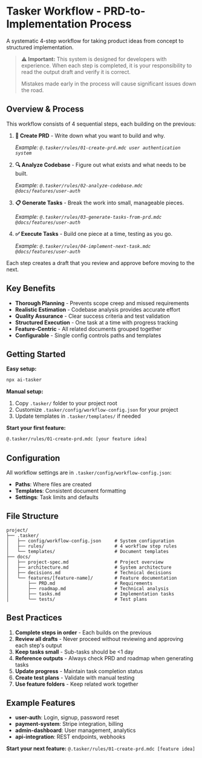 # Tasker Workflow - PRD-to-Implementation Process

A systematic 4-step workflow for taking product ideas from concept to structured implementation.

> **⚠️ Important:** This system is designed for developers with experience. When each step is completed, it is your responsibility to read the output draft and verify it is correct. 
> 
> Mistakes made early in the process will cause significant issues down the road.

## Overview & Process

This workflow consists of 4 sequential steps, each building on the previous:

1. **📝 Create PRD** - Write down what you want to build and why. 

   *Example: `@.tasker/rules/01-create-prd.mdc user authentication system`*

2. **🔍 Analyze Codebase** - Figure out what exists and what needs to be built.

   *Example: `@.tasker/rules/02-analyze-codebase.mdc @docs/features/user-auth`*

3. **📋 Generate Tasks** - Break the work into small, manageable pieces.

   *Example: `@.tasker/rules/03-generate-tasks-from-prd.mdc @docs/features/user-auth`*

4. **✅ Execute Tasks** - Build one piece at a time, testing as you go.

   *Example: `@.tasker/rules/04-implement-next-task.mdc @docs/features/user-auth`*

Each step creates a draft that you review and approve before moving to the next.

## Key Benefits

- **Thorough Planning** - Prevents scope creep and missed requirements
- **Realistic Estimation** - Codebase analysis provides accurate effort
- **Quality Assurance** - Clear success criteria and test validation
- **Structured Execution** - One task at a time with progress tracking
- **Feature-Centric** - All related documents grouped together
- **Configurable** - Single config controls paths and templates

## Getting Started

**Easy setup:**
```bash
npx ai-tasker
```

**Manual setup:**
1. Copy `.tasker/` folder to your project root
2. Customize `.tasker/config/workflow-config.json` for your project
3. Update templates in `.tasker/templates/` if needed

**Start your first feature:**
```bash
@.tasker/rules/01-create-prd.mdc [your feature idea]
```

## Configuration

All workflow settings are in `.tasker/config/workflow-config.json`:
- **Paths**: Where files are created
- **Templates**: Consistent document formatting
- **Settings**: Task limits and defaults

## File Structure

```
project/
├── .tasker/
│   ├── config/workflow-config.json     # System configuration
│   ├── rules/                          # 4 workflow step rules
│   └── templates/                      # Document templates
├── docs/
│   ├── project-spec.md                 # Project overview
│   ├── architecture.md                 # System architecture  
│   ├── decisions.md                    # Technical decisions
│   └── features/[feature-name]/        # Feature documentation
│       ├── PRD.md                      # Requirements
│       ├── roadmap.md                  # Technical analysis
│       ├── tasks.md                    # Implementation tasks
│       └── tests/                      # Test plans
```

## Best Practices

1. **Complete steps in order** - Each builds on the previous
2. **Review all drafts** - Never proceed without reviewing and approving each step's output
3. **Keep tasks small** - Sub-tasks should be <1 day
4. **Reference outputs** - Always check PRD and roadmap when generating tasks
5. **Update progress** - Maintain task completion status
6. **Create test plans** - Validate with manual testing
7. **Use feature folders** - Keep related work together

## Example Features

- **user-auth**: Login, signup, password reset
- **payment-system**: Stripe integration, billing
- **admin-dashboard**: User management, analytics
- **api-integration**: REST endpoints, webhooks

**Start your next feature:** `@.tasker/rules/01-create-prd.mdc [feature idea]` 